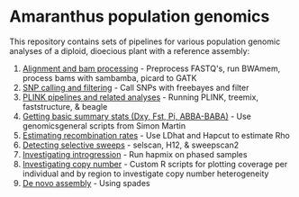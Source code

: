 # Amaranthus population genomics

This repository contains sets of pipelines for various population genomic analyses of a diploid, dioecious plant with a reference assembly:

1. [Alignment and bam processing](https://github.com/jkreinz/Amaranthus-population-genomics/tree/master/aligning_bamprocessing/) - Preprocess FASTQ's, run BWAmem, process bams with sambamba, picard to GATK
2. [SNP calling and filtering](https://github.com/jkreinz/Amaranthus-population-genomics/tree/master/snp_calling_filtering/) - Call SNPs with freebayes and filter
3. [PLINK pipelines and related analyses](https://github.com/jkreinz/Amaranthus-population-genomics/tree/master/PLINK_universe/) - Running PLINK, treemix, faststructure, & beagle
4. [Getting basic summary stats (Dxy, Fst, Pi, ABBA-BABA)](https://github.com/jkreinz/Amaranthus-population-genomics/tree/master/genomics_general_ABBABABA_summarystats/) - Use genomicsgeneral scripts from Simon Martin
5. [Estimating recombination rates](https://github.com/jkreinz/Amaranthus-population-genomics/tree/master/estimate_populationRecombination/) - Use LDhat and Hapcut to estimate Rho
5. [Detecting selective sweeps](https://github.com/jkreinz/Amaranthus-population-genomics/tree/master/sweep_analyses/) - selscan, H12, & sweepscan2
6. [Investigating introgression](https://github.com/jkreinz/Amaranthus-population-genomics/tree/master/Hapmix/) - Run hapmix on phased samples
7. [Investigating copy number](https://github.com/jkreinz/Amaranthus-population-genomics/tree/master/coverage_copynum_investigations/) - Custom R scripts for plotting coverage per individual and by region to investigate copy number heterogeneity
8. [De novo assembly](https://github.com/jkreinz/Amaranthus-population-genomics/tree/master/denovo_assembly/) - Using spades



